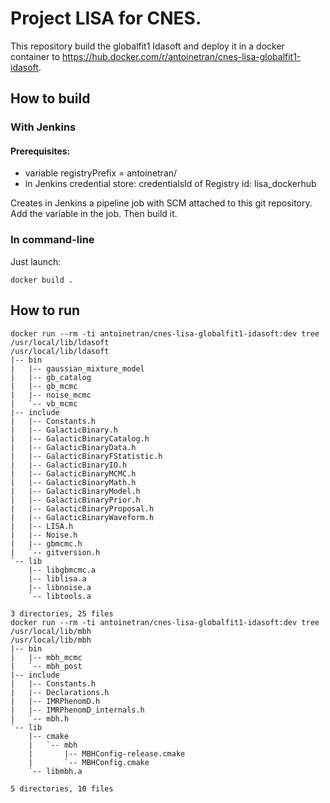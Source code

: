 # Project LISA for CNES.

This repository build the globalfit1 Idasoft and deploy it in a docker container to https://hub.docker.com/r/antoinetran/cnes-lisa-globalfit1-idasoft.

## How to build


### With Jenkins

#### Prerequisites:

- variable registryPrefix = antoinetran/
- in Jenkins credential store: credentialsId of Registry id: lisa_dockerhub

Creates in Jenkins a pipeline job with SCM attached to this git repository. Add the variable in the job. Then build it.

### In command-line

Just launch:

```
docker build .
```


## How to run


```
docker run --rm -ti antoinetran/cnes-lisa-globalfit1-idasoft:dev tree /usr/local/lib/ldasoft
/usr/local/lib/ldasoft
|-- bin
|   |-- gaussian_mixture_model
|   |-- gb_catalog
|   |-- gb_mcmc
|   |-- noise_mcmc
|   `-- vb_mcmc
|-- include
|   |-- Constants.h
|   |-- GalacticBinary.h
|   |-- GalacticBinaryCatalog.h
|   |-- GalacticBinaryData.h
|   |-- GalacticBinaryFStatistic.h
|   |-- GalacticBinaryIO.h
|   |-- GalacticBinaryMCMC.h
|   |-- GalacticBinaryMath.h
|   |-- GalacticBinaryModel.h
|   |-- GalacticBinaryPrior.h
|   |-- GalacticBinaryProposal.h
|   |-- GalacticBinaryWaveform.h
|   |-- LISA.h
|   |-- Noise.h
|   |-- gbmcmc.h
|   `-- gitversion.h
`-- lib
    |-- libgbmcmc.a
    |-- liblisa.a
    |-- libnoise.a
    `-- libtools.a

3 directories, 25 files
docker run --rm -ti antoinetran/cnes-lisa-globalfit1-idasoft:dev tree /usr/local/lib/mbh
/usr/local/lib/mbh
|-- bin
|   |-- mbh_mcmc
|   `-- mbh_post
|-- include
|   |-- Constants.h
|   |-- Declarations.h
|   |-- IMRPhenomD.h
|   |-- IMRPhenomD_internals.h
|   `-- mbh.h
`-- lib
    |-- cmake
    |   `-- mbh
    |       |-- MBHConfig-release.cmake
    |       `-- MBHConfig.cmake
    `-- libmbh.a

5 directories, 10 files

```
